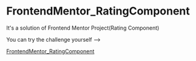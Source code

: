 # FrontendMentor_RatingComponent


It's a solution of Frontend Mentor Project(Rating Component)

You can try the challenge yourself -->

[FrontendMentor_RatingComponent](https://www.frontendmentor.io/challenges/interactive-rating-component-koxpeBUmI)


